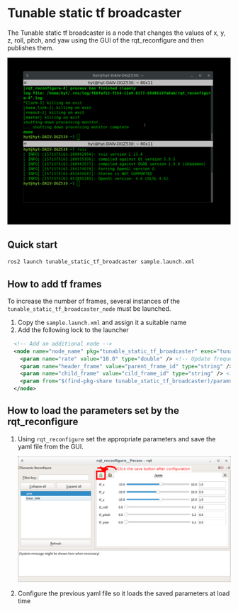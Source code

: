 # Tunable static tf broadcaster

The Tunable static tf broadcaster is a node that changes the values of x, y, z, roll, pitch, and yaw using the GUI of the rqt_reconfigure and then publishes them.

![Demo](./demo.gif)

## Quick start

```sh
ros2 launch tunable_static_tf_broadcaster sample.launch.xml
```

## How to add tf frames

To increase the number of frames, several instances of the `tunable_static_tf_broadcaster_node` must be launched.

1. Copy the `sample.launch.xml` and assign it a suitable name
2. Add the following lock to the launcher

```xml
  <!-- Add an additional node -->
  <node name="node_name" pkg="tunable_static_tf_broadcaster" exec="tunable_static_tf_broadcaster_node.py" >
    <param name="rate" value="10.0" type="double" /> <!-- Update frequency of the tf [Hz]-->
    <param name="header_frame" value="parent_frame_id" type="string" /> <!-- header frame ID of the tf-->
    <param name="child_frame" value="cild_frame_id" type="string" /> <!-- child frame ID-->
    <param from="$(find-pkg-share tunable_static_tf_broadcaster)/params/initial_values.yaml" /> <!-- YAML file containing the initial values -->
  </node>
```

## How to load the parameters set by the rqt_reconfigure

1. Using `rqt_reconfigure` set the appropriate parameters and save the yaml file from the GUI.

   ![Save parameters](./save_param.png)

2. Configure the previous yaml file so it loads the saved parameters at load time
